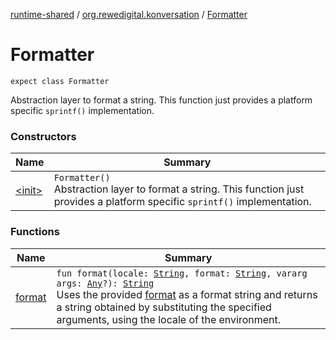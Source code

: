 [runtime-shared](../../index.md) / [org.rewedigital.konversation](../index.md) / [Formatter](./index.md)

# Formatter

`expect class Formatter`

Abstraction layer to format a string. This function just provides a platform specific `sprintf()` implementation.

### Constructors

| Name | Summary |
|---|---|
| [&lt;init&gt;](-init-.md) | `Formatter()`<br>Abstraction layer to format a string. This function just provides a platform specific `sprintf()` implementation. |

### Functions

| Name | Summary |
|---|---|
| [format](format.md) | `fun format(locale: `[`String`](https://kotlinlang.org/api/latest/jvm/stdlib/kotlin/-string/index.html)`, format: `[`String`](https://kotlinlang.org/api/latest/jvm/stdlib/kotlin/-string/index.html)`, vararg args: `[`Any`](https://kotlinlang.org/api/latest/jvm/stdlib/kotlin/-any/index.html)`?): `[`String`](https://kotlinlang.org/api/latest/jvm/stdlib/kotlin/-string/index.html)<br>Uses the provided [format](https://github.com/rewe-digital/konversation/blob/master/docs/shared/org.rewedigital.konversation/-formatter/format/format.md) as a format string and returns a string obtained by substituting the specified arguments, using the locale of the environment. |
